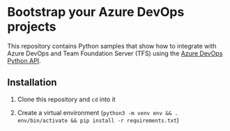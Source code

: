 # Bootstrap your Azure DevOps projects

This repository contains Python samples that show how to integrate with Azure DevOps and Team Foundation Server (TFS) using the [Azure DevOps Python API](https://github.com/Microsoft/azure-devops-python-api).

## Installation

1. Clone this repository and `cd` into it

2. Create a virtual environment (`python3 -m venv env && . env/bin/activate && pip install -r requirements.txt`)
